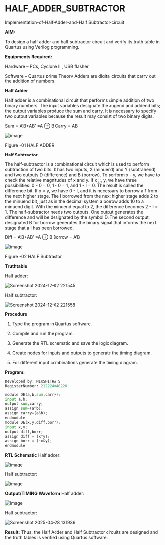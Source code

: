 # HALF_ADDER_SUBTRACTOR

Implementation-of-Half-Adder-and-Half Subtractor-circuit

**AIM:**

To design a half adder and half subtractor circuit and verify its truth table in Quartus using Verilog programming.

**Equipments Required:**

Hardware – PCs, Cyclone II , USB flasher 

Software – Quartus prime Theory Adders are digital circuits that carry out the addition of numbers.

**Half Adder**

Half adder is a combinational circuit that performs simple addition of two binary numbers. The input variables designate the augend and addend bits; the output variables produce the sum and carry. It is necessary to specify two output variables because the result may consist of two binary digits.

Sum = A’B+AB’ =A ⊕ B Carry = AB

![image](https://github.com/naavaneetha/HALF_ADDER_SUBTRACTOR/assets/154305477/bd4a0b2c-cdbc-4184-ab08-81578f121e1f)

Figure -01 HALF ADDER

**Half Subtractor**

The half-subtractor is a combinational circuit which is used to perform subtraction of two bits. It has two inputs, X (minuend) and Y (subtrahend) and two outputs D (difference) and B (borrow). To perform x - y, we have to check the relative magnitudes of x and y. If x ;;, y, we have three possibilities: 0 - 0 = 0, 1 - 0 = 1, and 1 - I = 0. The result is called the difference bit. If x < y, we have 0 - I, and it is necessary to borrow a 1 from the next higher stage. The I borrowed from the next higher stage adds 2 to the minuend bit, just as in the decimal system a borrow adds 10 to a minuend digit. With the minuend equal to 2, the difference becomes 2 - I = 1. The half-subtractor needs two outputs. One output generates the difference and will be designated by the symbol D. The second output, designated B for borrow, generates the binary signal that informs the next stage that a I has been borrowed. 

Diff = A’B+AB’ =A ⊕ B
Borrow = A’B

 ![image](https://github.com/naavaneetha/HALF_ADDER_SUBTRACTOR/assets/154305477/d76b099c-513f-4e7c-843a-e2fd028a531a)

Figure -02 HALF Subtractor

**Truthtable**

Half adder:

![Screenshot 2024-12-02 221545](https://github.com/user-attachments/assets/37372018-efad-4dd7-a437-927bfee50cdb)

Half subtractor:

![Screenshot 2024-12-02 221558](https://github.com/user-attachments/assets/82e07c7a-6002-4bd7-b470-1a6ede2ee3a3)

**Procedure**

1.	Type the program in Quartus software.

2.	Compile and run the program.

3.	Generate the RTL schematic and save the logic diagram.

4.	Create nodes for inputs and outputs to generate the timing diagram.

5.	For different input combinations generate the timing diagram.


**Program:**
```python
Developed by: NIKSHITHA S
RegisterNumber: 212224040220
```
```python
module DE(a,b,sum,carry);
input a,b;
output sum,carry;
assign sum=(a^b);
assign carry=(a&b);
endmodule
module DE(x,y,diff,borr);
input x,y;
output diff,borr;
assign diff = (x^y);
assign borr = (~x&y);
endmodule
```
**RTL Schematic**
Half adder:

![image](https://github.com/user-attachments/assets/cb56901f-2cd3-4d6b-b742-9820425877c0)

Half subtractor:

![image](https://github.com/user-attachments/assets/239249bd-49fe-413c-93fb-6aa363b06bde)


**Output/TIMING Waveform**
Half adder:

![image](https://github.com/user-attachments/assets/3b4cbc4a-d731-4698-8e7a-26c9774aa967)

Half subtractor:

![Screenshot 2025-04-28 131936](https://github.com/user-attachments/assets/0c3b6417-d527-43a6-bdd7-92f061dcc791)


**Result:**
Thus, the Half Adder and Half Subtractor circuits are designed and the truth tables is verified using
 Quartus software.
